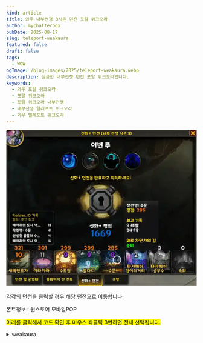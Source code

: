 ```yaml
---
kind: article
title: 와우 내부전쟁 3시즌 던전 포탈 위크오라
author: mychatterbox
pubDate: 2025-08-17
slug: teleport-weakaura
featured: false
draft: false
tags:
  - WOW
ogImage: /blog-images/2025/teleport-weakaura.webp
description: 심플한 내부전쟁 던전 포탈 위크오라입니다.
keywords:
  - 와우 포탈 위크오라
  - 포탈 위크오라
  - 포탈 위크오라 내부전쟁
  - 내부전쟁 텔레포트 위크오라
  - 와우 텔레포트 위크오라
---
```


![포탈 위크오라](../../assets/blog-images/2025/teleport-weakaura.webp)

각각의 던전을 클릭할 경우 해당 던전으로 이동합니다.

폰트정보 : 원스토어 모바일POP

<mark>아래를 클릭해서 코드 확인 후 마우스 좌클릭 3번하면 전체 선택됩니다.</mark>

<details>
<summary>weakaura</summary>
!WA:2!T33)3TX1v(zjMuhJ0MyRn2j2wz94jRSaxdsHVYVDw5u8n(fjqcUaGI2vRoudagsmHaZapZarrTXNQVzF4AP0yRiLi7iPvw2osoMzxfAzhPToXNJA7UTB32DQ62(J9h0pSNtja7p4)bsV3381hWaqihNZMEQOpICW8UV77(UV77(L38bJ3Y(2Ms(i9h0F)b3wLTvCBfxzh3nVKCrE5yCfwSOSu1QpCSYch5iCYfzYjjvwvOA(L4wqAIeNz(kZCi1fMK7fVdxn1ssYPRQkijQ4rE50ZpVcV6wwJtSaC)PLeevZhp5u5sMznDMhxQSK8E2Yw2spbRjxU6twsvTQYi7AxiN7xqAxwSExbK5kqy7azuu5Kv9KFEbrbLsEIb)r1ZXvLfwybEzLN4zKnU8vUsr(81MF(ClxLxE8KPME0zsftf(qgUAYCbpUsv(YLNOOIN7Qulp)H4fvZculC41MlE0S5MlBUOzYz100Y8qtzYoDYuPYiYvHxXtgsd5hNNRSAPy1aPiF1YClZlFMAIgIGNpfMX8YICL3hiAG0)(NHtuOchorgq7Rm6T55u4ZQkZlUGAPhu7rJjkjYFNIG4HumhkSYk8fKelQCCKuCQOTJyv4eehv7pa6G2o0EgTDQ5f(7xT57eRiVsHTkFi9rUNRatLm8lqwzIvwIR4OXueoc)JLPsnyX0tmqDu4X02LNmfkZPOGxLxLRmmdXlVtEdRa9fSE6PNP7XF)rYRivtUaFEHkvLKvZOua6qp51xAlDf9)MS4c8vFKSVynozEMrRvUmZSLeu5VImrwWzuMfKLQv1G8SGm9fVT(16MppuEf(kWSitG(93V)ROkvWyk9n2YFXHzfkwDhtUSAjHcplZE5xMjfSQuMjHGcUwW8mm54lZJcNYzu4lppXeu7HwBEzyjeu8CQC98P6wNJI3cfN8zJNjzYPKpSP1RUWmHi8HEYWvUAjUEYdRjZlSGNG1ekUw5WfeRm6WIXcSVRGRvc6M)RjioVKS(I9JTgCzb(KOfJYbpdzcpbq73yNt9)ABf2Zk9Ffb4tzjAZT)aAFHZKns8fFX)44tentbtnEpRXv87utrLV4KChER2FqqCRAp4w0(sAp0DkaBmlkTKy2LeQYFWBB(rCjOK2)cWI7zYxa6KuLTEMIsZPFzjTVQhTh(z0M9WSv7RpMj5fl23OYskQvaPrK3Jh4MPeYlZjVShpLLGLyMutelt0mVWCtfDYKm7MHf7ZovysutCbEjrlvotSAQQGMG1QF6Sb6YCJTFNm5aE8impJOKQfjQL4f9Wa)y3N4Y8CQ8KLjVSK)W6Jsu6L0bN9Q)jJo9CtKyUCPNJSZfUolWP)ucn4pWCR(Pp66R9E1)GJ6noynuO8Ykv61Q99ho0qha7r4a(9pK)xYh2JgVYPB8MVx9V)PBCXBuFLtU(1pM3CL4z2hmL5pmZ0cIIaB4DYKidOZKGHdeoOot240NU(3)KnU45B8gNRXvonWbzyVpJ084uNjNaS51bhI4FqDoeocWeDoS(V4M1)jFmt9RF2nELR5DmzHkmX4uLkB3nNtZno9Rv)uVt9FYQnohoQmno3kRF9l4DsbfvfCuNMtSiNSaNJbnizidekqq)gdzJZ)U1F73QXXx1Bo(kvlBjU7HRiptwE5QG5TtPEaBoeXGdV67SXRCD83N4OnEZRVXREtMg)WxVXBD9gx6D9Mvf2Va2K1athz(L4Lx2jZg0Izbnz2jVi056REtVJbwgMctwEvvbXfyYwt0z3hYwwgWO7x80no)XGfcMgRCECX4h)AEZwIROuFGYGzsjroy)fTmmSTmmKotQFQvG5rJREHgN)DyandWeM1)GpSXj)5nU8j3yLv9MvGFbISnLqTJWjXOR5CW0b8BZudJJ6)0RT(hUAJtCnM1)OJb8X7KsluBNkLaXAAUYCfC29bTvYHcAPKBCRpU(BDH6x9AW1EZc(3klvb8Zr1rBfAOagJ7h9N14IhTXP(znU0RT(hEDgyORFQBb9NtUmVkZ4CLl70QCqBDAWHBdhS1SgmXf9k12XFWfQF5vQ)Y3SXp8ge70lFYg)5hdyvJ3(J9olWcWzmXGnHmhVOKSdXjWab0LNidp0WglpBCUZx)vp)gN419MDXLbhifkr1Hq2DWWMAJZ(X1V6fBClyKV0NS(1pA93gweUXR344x3le1uQyfUALzYwMBbgWXl1E0ade2MBdASsCUtUXXVw9x)SEJwRqjbXIsugLbgiIDxm0GW8U(RF56NA1gx9OO0V65Hl0TlxQIe4EnwnyBAzMXGyiqEbuCBatUnSF)2UzEVB2yTldwdnU85QFRtcEViolK5eG4KGJAvkwmOnlmSMwFTJclPGBMgx4Kmnw7AGYKPXjowJB(HENPkKGctmWICrzPclYKTQGmpf7gYMDg2yqxR)wxSXkRrCAcreLZd61ku9AyBTIXE11V(5GjrJtE5gx)9qxftaElzsaJPI7MrGbt9tDnVPijz4K3dpKLR4bc5uJ3a04x6Dr5kbN8IL4HCmzYbPvSipLcA4HT6FKqukOF4hV(ToD9RUY6)cWZ2zBCIv8summzKKwKzCisStxR(130hA4qdoGPZviMYvVfgrqFxhz3gAPVpUYu25GdmRysdA6g6KRcEur37N)AalQ)6VlA1mfpKAk4vxsecpNItGIlbCicgA56FagBG4Z5CEJdX)vXXplKVTt7SGb1nscnyOGdy6X6uVtJtDHgx)xH7(V1nQFXpUXLoBFG9lAMKHxfsLGrvIzVCYChbCJnctkjW)UtMgkCxYudBp3ykXESngeR9EOResKVt24Yxa3paUgHiMQqCmi7mMOhHxws1P)HGHdBTypKJD0NyfuYU0Rv)DVH3OqsY7mbhuxevhJyVczA3FPxRXfUmSQajC4DuzE(snzse2ie)adgjseFK)yAG(gNdCiIJ5vpQHZON(PjBFMmDUXtMjv6ejF6NMIxoSYnf8FmyyCJno2QG7vm(7REZgx(OBCIlcovxUGmVc4zMJ2FAWibSNfMgPFV3dwmw)dVbz4NresmwMYdsOiHmMgHdgzaFyclbmTr)GBu)sNS(F(QWWBhJ0oazmjzUY1CAPfYWtaAuyjbx61Xni)0xEK6V3zbRI1)G3PV1)GlJEha)cPbdasg3JazYwOeugPitFm7PM4IldvU6K1d6VRynEVF0l3EwpRK8IkLKQ6UvNHZ8Z9YgoWlZr7Yo0G6gkHIeoSPFGno11bdR6NCfmBcidZFWfqFcnLUwobOQsMSfeGmEO43a28ZmBG3(xIz6a84ehBJlEwYc3u8fGLnHcmZYTiD)h0U)glBOzY)MB6nbptAyWKzYc5Ms1LHS7IzIzVY3RXBFsxCLffQhGVcDwIHgCyBgyAX)J(z1)GxV(p961V4VeDKnneWTg)8aBC2XH8B3XHnJ3)9RFRFm6l)hDDVz5exOgeLgdZPwIsVpua7UAMo4RERgRr01KyCEjbZ0LALc8Ik0bscnuqBoySfdmd34v(qGdqEFRFtskTGYgsnvwpdBbkgmSHimWGWMuJDi)L3eMTOiaU9U07I5idEzal7)Sv7B91GLrmLO1)5xh8Z7nh4Z5q8kLgHbpabEDZIzLWDKuJsW7PrbYoa9pqQraui1)OJczW5CSK2zzEUsq4KX4QKxqTnM9V57zeagYsd2NmFzHfkrTMBegfc(aEjmeR3(Ay6jN4IWgqC0)XVCD0zZn8MPwEOUEH55zMgkO15Yyy7WO2bnGuh)Kld7AapmyHDG3wIfV0ILQvKbQPhxkpev5z(dyXLbh2zEJGPe40A9BCumPjKlrpsnzOspihqvkge0MbMwWN70RV2PXyYWE5tdzY9gEJwEbE1s7Kdc1uakyQYYuSiKflmRcOXBI(8RF1tpIUlbuParqGmrNPCrUkKOO8lWvyzIdHLLPyxyBjAaQueEBsjbgzguJwBgXwBoOzi4BaPFdRcqQWGJK1)GRbL6a22EJjd52WlwcCgGj3uwAjkonGfNgYuH82q07x2fFctioFTM2Cf2iXCm(LzQ01x9gBCoY2ZF0QGfsFRF9vGecW4zV1L19rQ7UasFBjrZAbbEJhpi)iG5AzoijvYbvmkTFKWdeEthn4Z4cjukZpHuCcSh)8NSXPUCBgTjRjlDe9blJGcFBk1543a3FrkWHyDbL3Wml4rNYpryZmoHiPHnduDkiv4FoiGq9wRS(V8eK0ASQ0AAiHp5LTkhMdIUxKz0YCv4Porb)2SnKzXBhDJ34SgUTi5T2u5VgBuG(e00HREDbRFZvaNFKULfDXFOM2HeXyhcjDat)TNcpeG6x68O0JI(PUG34cQ6wZLGA1ksFciHS5G5IeeL(CNet61Idy(zyEIKSf9gvMRpm7qFmMmojukCtNSsyB9qaQsWiQwGVVbMUdwuW8OoKjEz(5PNBrSLmZfiifr0F9nrP6sV2gN)MeDdASKhMzls5JoIz(8OiyEgtx6tGXV(vFxyBJJtijUa6FhyXsqoiGpe6LNGgvtges6BObAoNgIfYQ30zEmJIv0UaeGYjxcBCUpbdnyWaMb0pXf34exaIAS(hUk6Ad9lDQv8MSGuFjKaDs0Y7SiNOGoBEj7ZHB(AIKtT38a5gzcy)bu9QWr49ApMgN9x85IwSyArL(NqHCrkjygw0lR5ZDyU4LGnU8IlWRmZeS9AFgHM)GNW7i4zCJNVa5Sw9YgnrI0tnxQ0rtKmbBVuKltQGW6w8IfBDB6SWIv0AYCk9plNAHsJfpHxx2mdtaBzJC0KmqIEm4537TPg6FMQfrfoZU3ndRP6HT15sjy3NcFbiCdsuZCXhdRoFy9zRJ92RLAw)SsnoqwJJHfAgMI9255BNzGhN9Z9fyDXAm8S01FkrERYjdRe(y0FElj8Xiyzdqzc41wxpbzTxqCHSGVlErV9QVyBSIrj5yhrJhBMsu94TCieJmHs6LebJjDHPd8Z6c9JSwFQpxAXK4dYb2xOZGrgJxfKnHQGfMrBSUBxqeoAU01do(CMWd(EUSOQRFCmXlMcpbCdTPldk9GzoJDv4MqHWW9kkTKOxR1hinBiKvRMK6cfHS4gpzbiINKlsOzZTkLusa(JZfjyxFkiDDVSmnTt1nIikhOS9CjtLC60zYHhYFIzMASKPNQddhmPBzc0V5dCd3t6h5zNjX2oDHcfty0GxxuyTt0ZKmAIxWhJFFmbGFtlT8GUVRysw9NlyoPCcG5qbEHYEBvSjpQuKaMNTttQ(yGvocF6T3E1LQwfmh2PTiK)2Fv0vva5z6mA0jsLmXCtLo3C7DQ0ZoLlYVR7XCYXSLKwYHJ94ZHkd5(JopUdkaTpwsuMn1nNdNTD2HPlEABMxk92IhfRw6wFjgDa2SsK)S8L5lOgJxrFd7ej826yP3X8erYOF7xxYoaUKr9840fCiAKOqzFmMYpl(qtXyyrjZzDIipaem0Ll(K0hmq6uJwUm5H1Q0IdmdAmJZpQKC8YcfwubI1lUCcW2gKc8YzQY2RBmwvvwa(ii0y8zKyYuFZiwNi71xxOU5icFwSB8XOkxJVPq1UneP4HsYBAiaRJoe0t3uXjbJdvVPNwa945XzgvwR572qo(SzuRqNWN3jeJlvjpNAkPclsIv0fb5BklO75o0VHeHp69UzRdESWZ5JPODVG8mye5pmSE1jwZuuQ1etDBJUdo7JqLBpX697GQ(RWvDIehOvxBDE9aSijPdtGSIpgo5fcqTAqUpjLuQ8LBnKgql2zcPUNxU7HbjAaxt(NIIzeL7603Pci1vAHUXPhmb)wM3L55yc060XWOW0HQLbHvVAAXVd5A1MCgSloXKPTqIZjF7uguMY08tz)boqRkmB9Ktxz4cbLFgCLYht)93VHpntJlYDi(rqUI4gXEb3Jh3Qau75pO2Jm1ZOTT)NApQ2tD3Ak8ZXvEjULvqFGhCnDaQqGbvEitg1Ak6KKxrso)Ksf5pO238kXTqCJ229uDB2eGaZsNOVUhTNsJr7j0EYJJnJq16GAFdThx73t7RP90EwROGY3Hm7oeFqoXLR(iCKRZPdIlKhR(aASV)DRklTGmVIIooD(d3(dSvTyAp0vkYRaYgKkfFjTN9P08nYJP9O3rPwEeZulqEkTR81QUnvWizofYtb45nqwu1hNCtYV0Hk0CkgxOTJZy1g7ouQ(Wo6UnO5UR(Dnb2uSOZKlD1FpYn5QbQoi7UcZkuuTuSOWh)u9bs4W8fj38y3rh5tVGH4CBs7iQIeMFzyEjlb6C(CWnJnv6PsQ9OYWKcP5kecTbM0zmMbIQvF4rLfocZFCnUIi2QyYLJAIBos3HCVLKKloRmx1JpRXf3XIpem7LEMCPMyQK3wxkNRkofR(itm1ujZmxS05YLEYmtm245S7fIDSh3ys98utQdjOiKVm)b)hVZcLLwAuz(xSgVyHLN(l4V)Gr0Nyyd3gmpgRSHgU0XXBHsYD0J7L(q8YL5wMWcYtgweSf6zn8JMtSZSGzVjkMBJF0ScbDkFENuMLayUy4LLUc(7ueKa(OKgXuCvEeYTJPJOU8L4XZr)yA99kNbnKlJyD7GA(re6rUHiCd5sAbXBCxsRZjroThj5NGD37wlabGFKgEc2H8R1p(5Qpm01OgOjJaUSsAH1IO9LRU9MHJPfQ02vGiAt(mAtDWQFdHfeLK5nW8jXrqszzjzLd2mFfelPnsmeNBAP8O9pZJ2Ew7ijo80vRUyA)jMu7BHaISzqn27MdZXmlrSL1I3dzZVzboWU2mG17bJDejPkiyfdP9C5reegiS2)stKd(0TdYAmEZn7Smzd1B1VMji6W9bjeu4aZOIL0gFlAj0sQnHhzbreoIWw)r3YNUipF1OiqkvZGl5Lqplioejq9BRBlXXnzwjT38GReb8nOwgwL1(UAFbTVOwM90Z4F7)3Va(ZIJ)T)7Fk8NE6XKh44hChfcCfDVI4hRExtNYgXt1Zyhsxyk9toab66C8IhcRduLxp3bB39UqhqbElL9B02bSPgcHz1HDJP5th7Ym(cKVS4c9R7eZlRriBQ6fDNYDOW6ZG)2vnb)7ouEo2(dO9LcMl90vzCOvm9DwDovOQnJpTLQFlxib(d4CtGVOLB27s7OmZOO7rcwj9ybmsM3WsbPUSmNOOaQMXJ9WkZhmibE8hrreeJfx7D4E9y1lRHDZ6ua)o6fz5sXcVI91Nfafn(Sj6eXOLKJP1fyiArQoy8CqAl4n0KudWgArQn0cTTgmOTf4dAYJG0dwBrlO1yslDTIeqlcBs2Ch4FwutRFCbDFwuomnLUIAptI1HSNfXnJoptYgSPjLnm8SOyWMOWbq7SOzixPrFgWzmdmiMgGC8iGomzJb64S5JbE4SBpev7UH2nBAdtrRn42SPisRAE3WVMDhgOfJoBiQztfTcZvaOztCR7oSWBMnr0l82alZPEvhhzw9zyAPi5YetLOhbSbK5SPIE4Bbwz2eoCtAEkyJzTLYpTvhn(WSPIwp2ceWSjKEsqEO2MBLa7OI8Ik20spvMKBjcWWKQv2bnd3I2oQCbiBElkcqpbObyMfvbPLR2cEmRoeI2Wf8swIhs)Sm559P)1Va2gdjoz3JWB6qqSSS7qtEhGk5TCDkluRYHeW0)DAX0kWYSyw4M28yHGmBkO38yIwm72BYxUeSnbsrZbdgSL1cNqfZMo61vAOGztf9SFVGtwLDcAnfBnAe)TXHp4uUeSwiOyVahjqlcNjqYSPjytUpKfSJwrIoysQbGZA1ZnbozcwdBOM2OB9yqDdOywDAq)BENmHaMZLFhW9YMx0RQUILlBIhOfLefOTSjKEPMcMwECIqRwDCyHglBMrRJSHDLffdrRqAcIv2K1uWMwXsLnPbBEM6eXuECcwkh5h0eKN84eTt2K1eALCUcLit0Xsp1OPWsiTKLM8e3eYJSYLQjpXUHViBAB1A3bkISjJwYBbRq2esBU7ouGSPoSBrdQ5yQqBusbRhoewp2uoG7wrM43XIWMsKWneYO0kGCS7E4UP7nHWgQSsPXsJhNWOX20UTGKXJt8XqTUzGigpobddfb2yFXJtyVyhAIgElECISf7L(2aAfpoXRcvwfoWLIhNqsHs2CG9epoHDIdHRzSL4XjSsA1hOd8J4Xj0rSZlQj4H45L84PLsn7I6By330SDz9nS5KuZX2Lv4Wowm22wHZMvCd7EIMij79u5nSzngVnR8g2XYMLT7RVHn70tY2Df4WMDkd1t3uHd7KPhBg2UOgh2SXtzkcTRkh2SJZUzv5WMDs2ppQYHn7EFb2ovMdBSujmgQUOqh2OZe3q4BBPoWI7yS3t16Wowc2nVwh2zIzyl0nf7WMCFzIXUPL7WoHXqFpuUdBsPOSBE9oSjmmW2S6DyJLzC2UOGh2XtVp2nVIh2PsX2vv8WUpj1zz72AEyNuYq93HIEyJMjoBNR6HnEAd(0XYEytnBg27P6EyJlLCk27TkFyNz6P7WW4wTpSzTCS(5r1pSrnmaBB1pSJAyD0MQFyZzWH2v9d7KPy7MQFyN1WrqhR(HDVgkS2x9de7jlB3w(d7mtLid7MvaeQ1ZY2LLaXMDIKJLKTBQcI9fIMXq9DVuhe7SPZSx2pVQec2ALZCVvxule7uZY2v1cXMWCRw7lgI9pru)lPcB3vse70JY25sIyZAOq7CjrWkQHx0nVMiWGYoXN2wueRZVah)jIn99eHTlQxQjoy99(G93KIOyZKYq47CvuStLEVPz726OyJ(VYXUM2xifB0ugrJ3SkPyNjLXcxxvkfeMj34SDSyk2yMX12SIPyhxAc2UQAk2XIMkk7Vb1tXo5mzsZ(BHkQWDsMF1dyVxkTInt607LTJfxXMDFPYXUzLxbraniQt1xHYPJVBaSDFTwSjgno7MwSfYFAu)ZUP1EXozsZ4GBs1xgA5vVjBBRbZA5YSomYm2aQ(STTGmdW3BvxM(7LL(BcEtJJjNz9a)0FoJMDXXdq0JBON0gov0pTsB0wAG7Fe03KlBlM)P7hTiockJ24wbH0PdyR4Txh42fQUqhZkkEzJp6CzhpngAXfG3H)0nAg9IEBbbowiHjNed4fISFOqnzeoDmk8CkqqtOmygHIm1u4hHHzxfRvPQBpHWj5QMdFYZEzb6PADIekGAbgIzfkd59vtTkuuPcSgJBuxGPSWIaJHMtaCEeMdXvUg)UV3yFVEWC2pWU)tre9Gxaf84JCDWdSBWzV(1HoWUbh66xhgVoG(1roWUdAE)bGRd43hd5ddIefuVHHGgGlEjcOHGQfqmuXRiUtqJXdZQLLQXSeudrjutbnIPvQ)zdKX5drMir7sMGkm47AOLkbPPcuR)YjIdu5qMa86WsIHaOcmRxZLfDGiR7YYGR6JlQwf5bpyaXWQeqaWZcsvQGFndqjbRUexgbzZq9lisytvz(djivZI6ritVoTgpZeKNcCRlc9ocra9bkaWof2DLsOIGkCj)HH03H7BJ1OC63I5pQpVJklvHijQ4IldxEj879iieVaucILTsjOGMIWwAWmMyTGcjL1sNe1G9AAvW2(tbb2Br(cVHN3JPHtqFmD8hCzQOPLvGHatOotmbK7eTcdJPr4aHcgAGq(6y3m0wM2QqxcouOoosXSu1M9gvPJcwctkbCYXB9juJRBxc2nggbkmGsId(8csGf1imwqSrAPQ8ff46FEGiPk9dKVRLewuyxqo1LloN08ZbXFliZnV6CrNEIVL5R8kcc6(kgiOBwT9VgbPh1iOmMaVTVP2Vpb8BFDpAZE4EoKL7qmFdKufFmgGcLaFplSEyJiuthKwFVAA2H44qfMq1qK38weVHiHa3ObisZ4LDwE(flVm57Hq8scLl2FwIdreDMg4sUzy4wajd8DI7VeQcf2R4TZ47TjGy20xPkt25dsZGxDMQS(AbLLwAleID96konjG21PgOzHVDi2SdFjvmLm34ltNH55MU24isfnyzbDmbWjO2vx52equO0NgzaGaxjBbjzYX4gFoDRYPlxtH8vbYAbnQfD46nSvbCG4LWv3)EjHIi(vmWj)BbPSwwW7xht0uVyVSwEGSamps6wAeQBfmxk22211h7w)V0n)sDg6XgyCIOQHg0FhcQu9Pn2lbPBoE0uPso1yjNBY0jsox80toDQK5sMqB7EYuOeFHfHnUpH2tIOu9t1b81(WtGgCJJVo10EApAfw9bQ(KUIck9lYGHjkQX((v3UluviGfcOCV9GwTR9hU1yi6kV705WABva34YYslP9S9O57jEmWTZ8xXgtPFVQ)(UWnm2Ln)67J0oZb1bPOo2f)ue7I8IfaFQqgJcflrGPlulcFjTZAdCX1mV7efvkPDoccg)bLmaXORtIiwd6XnXh6tIyB84Mqpv7iv)dCPJ2O8YIb3wFvikbCPhElF9MYLTnFdq74xsaklAC)3I(yo0NvNBGaySrfDA7gW)ChR5gwQDAS2)IhGPRqEp8p3xhcBV4psmmNfTjqeG6oXHSi(ouWLUhTrh)t(fh9F9V(x)R))4k4(mW)hK2vbbYR8sTyARw9HTXlP(x(gTVPSfgN1EoTVTfCq)0jFwZ3HHKNmL2dE6TQfVhTe5Jpt2CPNS6Z2(bT4YGnUqH5uHkpvWtRCzT9SwKkkdo1mHfIShoTVS2)81Ag(2ioyN8X0M6GFMb)6kH1(j2Ohf(r7olR9FcA)bFkTVK2QA)STO9xaFcg8MG04x99VpKgVpKgVpKgVpKgVpKgVpKgVpKgVpKgVpKg))XH049X149X14M(W3i5c3zKnsiztX2iHQpVr3iHPFoHVrcV(Nueos(EwsQ2ZUIN9R)OpN34hYJLBj8)FiO3AaJwdWp)8(9tADb8nGKh7xi7Syld6VyrsR5lxZ0LOrJCHcfHNN0y1AYMz4V)WwJ7q(n4membQyZyIz0m)afkmKXaBgEE)dynUfkyiZklUmdzSV)tq83(pbXMpKFT1C5O9VYMD0(o075fwyQAvYBStr)ELfuDCVFB8eaU)X4)7(hJVpM8W4GFt3JwUm5w))zhSp(JQeu)I5KVz9XVbpgaTBO9HAB3J2hzF4(A)c7JZx7MA3sJ99)mFyGA)BH)9jW)(yTFPJtNx7Vu76A99k4zUtoTD8mZ1p8DhNTUXXPtolDT)Dap(3)uKxca)Qxs7VRhT)gT)JAV)2FaTr0(B1(Vcc)eE0(pODeTeA)30UQ210(VqoPvYzP(3R9qUDEQenN2OFr84u)pdC)Vg(3EwBOQX(ofuGAXkUp89bW7D4T(4T7l0U5QrthST9kLdYjVykA(lUUbd66V56(D7RUUtw9C7Mj4Gr0FhcrgrNsNJq)qKxQ3BA08iyWUHfH6elcm0qDblc2rw0vsraAw0zI9FG2U1WDf(3TWou2rXVl(wZIWyFwcOEmW)HMoY8)kZt)U6oD)5Bbb5MtKerZ4MvFKO5ZJyYaSC0d1Pqo5CDtpfxn9WD)TA2rUlm393eLXBXYRPokbosWNxaTfOvxnZGd)p2wn)m8wxSOHBj0gmqesW2a2ItZC01LNkcIENhYTv2l4U(WEr69XeSxO0F4x7c(LpMi9Y8S4GDaNVZIjOFbvN1kZHUpvywKFzgcNvWtBcl6yEYRdA8yR1v)kJ4Kdb7letFphJFgVK8E71zBH7lc2wagVKSEPABG(geBliJxmVtQMgQVHXMcX4vpJxQgd4VVabWMdZ4vpJx6Md2xGWyZrGbL6)JmGnQRCRvfjyagVMz92BBD13EJARLe9l1nQrNQoEonONAQNtJ2)dRC)(Rj5(HHmmZ7dIKqs97l(F)F6q1X9ZP73rZPtqelHcZkZhJPxhR3wRTlDUnpboB2IoCOyCBEFXs8naJQFxAROJSdAdj6dOEkMkX4v1Fl8cbX7474vhIjA22z5K0hxhgB20pLO(CuCKQTn)L56Mnu6V6OnsuM8U41tNmwP1zgkB3gdKToMq6K20IO(DPyztRrDbNP6rZdqB1v)UvjagX9jQJwB1km(Uz0F3t3Io5ZmAHi3ednGv5BwOaw3G(7QoN1jGPGBLY)vsE4Q47MUL4w2zU)9Tp709dyJ4gJe9)RWe93bjrFmbEmRCmv)F1x4XrCeGz7)zUweeYb7zn5L8pC8dj(IXMmgPsbm3FOAHrB3l7ks9doXKXTN0X)B9KagdOMJh8p6bGsqCf9tfSrAcwOsZjn(31Z2o0)WZ))n
</details>
